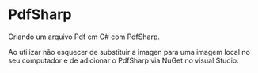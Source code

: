 # PdfSharp
Criando um arquivo Pdf em C# com PdfSharp.

Ao utilizar não esquecer de substituir a imagen para uma imagem local no seu computador e de adicionar o PdfSharp via NuGet no visual Studio.
